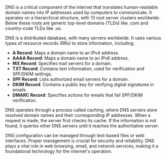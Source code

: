 DNS is a critical component of the internet that translates human-readable domain names into IP addresses used by computers to communicate. It operates on a hierarchical structure, with 13 root server clusters worldwide. Below these roots are generic top-level domains (TLDs) like .com and country-code TLDs like .us.

DNS is a distributed database, with many servers worldwide. It uses various types of resource records (RRs) to store information, including:

- **A Record**: Maps a domain name to an IPv4 address.
- **AAAA Record**: Maps a domain name to an IPv6 address.
- **MX Record**: Specifies mail servers for a domain.
- **TXT Record**: Contains text information, used for verification and SPF/DKIM settings.
- **SPF Record**: Lists authorized email servers for a domain.
- **DKIM Record**: Contains a public key for verifying digital signatures in emails.
- **DMARC Record**: Specifies actions for emails that fail SPF/DKIM verification.

DNS operates through a process called caching, where DNS servers store resolved domain names and their corresponding IP addresses. When a request is made, the server first checks its cache. If the information is not found, it queries other DNS servers until it reaches the authoritative server.

DNS configuration can be managed through text-based files or web interfaces. Proper management is crucial for security and reliability. DNS plays a vital role in web browsing, email, and network services, making it a foundational technology for the internet's operation.